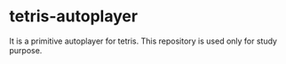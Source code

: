 # tetris-autoplayer
It is a primitive autoplayer for tetris.
This repository is used only for study purpose.
